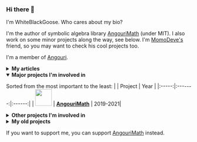 ### Hi there 👋

I'm WhiteBlackGoose. Who cares about my bio?

I'm the author of symbolic algebra library <a href="https://am.angouri.org">AngouriMath</a> (under MIT). I also work on some minor projects along the way, see below. I'm <a href="https://github.com/MomoDeve">MomoDeve's</a> friend, so you may want to check his cool projects too.

I'm a member of <a href="https://angouri.org">Angouri</a>.

<details><summary><strong>My articles</strong></summary><p>

I wrote a few articles, maybe some people will be interested in them:
1. <a href="https://dzone.com/articles/a-simple-simulation-of-custom-physical-interaction">Simple simulation of custom physical interactions with particles</a>
2. <a href="https://habr.com/en/post/465523/">Yet another snake with Kivy, Python</a> (might be irrelevant, avoid following this guide)
3. <a href="https://habr.com/en/post/486496/">Symbolic algrebra in C#</a> (quite outdated though, written at the very beginning of AngouriMath)
4. <a href="https://gist.github.com/WhiteBlackGoose/5b84b2237704a91ffe7f34372196df32">Generic tensors in C#</a>
5. <a href="https://habr.com/en/post/528816/">Jupyter in .NET</a>
6. <a href="https://www.reddit.com/r/dotnet/comments/jv7qqt/net_jupyter_math_looks_awesome/">Math in Jupyter for .NET</a>
7. <a href="https://habr.com/en/post/545936/">Lazy properties in C#</a>
8. <a href="https://habr.com/en/post/546926/">Compilation of symbolic expressions into Linq.Expression</a>

</p></details>

<details open><summary><strong>Major projects I'm involved in</strong></summary><p>

Sorted from the most important to the least:
|       | Project |  Year  |
|:-----:|:-------:|:------:|
| <img src="https://raw.githubusercontent.com/asc-community/AngouriMath/4e097da9d582c257fedd4aa90b067c3164b24a77/.github/additional/readme/icon_white.png" width="45"> | <a href="https://am.angouri.org">**AngouriMath**</a> | 2019-2021| 

</p>

</details>

<details><summary><strong>Other projects I'm involved in</strong></summary><p>
  
1. <a href="https://github.com/asc-community/dotnet-benchmarks">DotnetBenchmarks</a> (2020-2021)
2. <a href="https://github.com/WhiteBlackGoose/FieldCache">FieldCache</a> (2020)
3. <a href="https://github.com/WhiteBlackGoose/MinimalismSinglePageWebsiteTemplate">Template for one-page website</a> (2021)
4. <a href="https://github.com/WhiteBlackGoose/hgt2png">Hgt to png</a> (2021)
5. <a href="https://github.com/WhiteBlackGoose/QuantumComputingMatrices">Quantum almanac</a> (2021)
6. <a href="https://github.com/WhiteBlackGoose/AngouriMath.Terminal">AngouriMath.Terminal</a> (2021)
7. <a href="https://github.com/WhiteBlackGoose/Yadg.NET">Yadg.NET</a> (2021)
8. <a href="https://github.com/WhiteBlackGoose/UsefulCodeSnippets">Code snippets</a> (2021)
9. <a href="https://github.com/dotnet/interactive">Interactive</a> (2021)
10. <a href="https://github.com/dotnet/runtime">Runtime</a> (2021)

</p>

</details>

<details><summary><strong>My old projects</strong></summary><p>

There're a few projects that I decided to upload to GitHub, starting from the newest:

1. <a href="https://github.com/WhiteBlackGoose/HI19">HI19 handwriting recognition system</a> (2018-2019)
2. <a href="https://github.com/WhiteBlackGoose/LogicSchemeEmulator">Logic Scheme Emulator</a> (2017)
3. <a href="https://github.com/WhiteBlackGoose/GunsVsMonsters">Guns vs Monsters</a> (2016)
4. <a href="https://github.com/WhiteBlackGoose/leostudio">Leo Studio</a> (2016)
5. <a href="https://github.com/WhiteBlackGoose/BounceMan">BounceMan</a> (2015)
6. <a href="https://github.com/WhiteBlackGoose/MyProgram">MyProgram</a> (2014)


</p></details>

If you want to support me, you can support <a href="https://patreon.com/AngouriMath">AngouriMath</a> instead.
